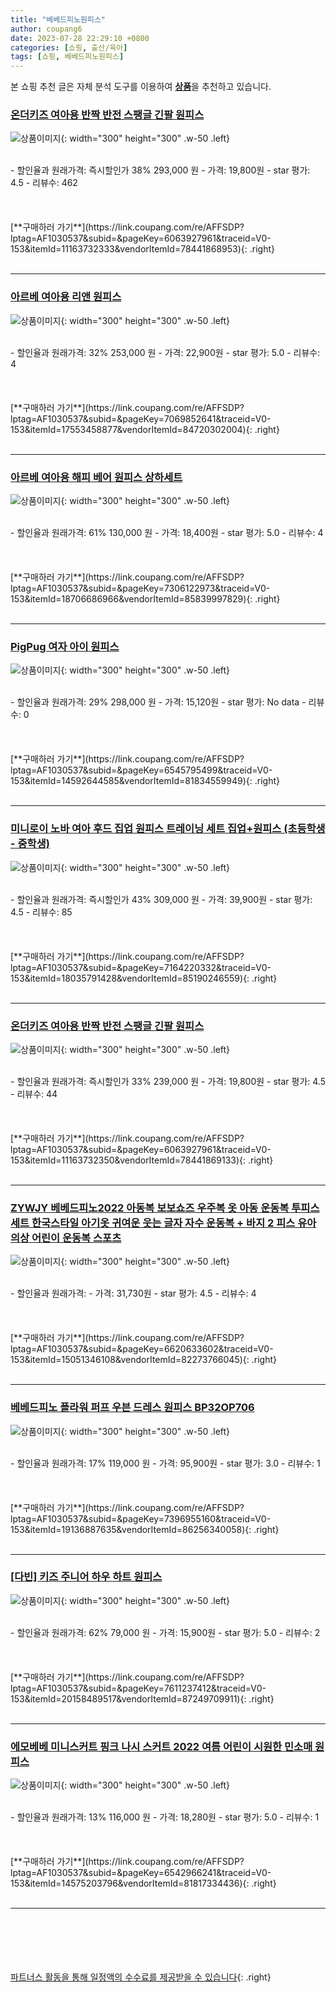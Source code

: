```yaml
---
title: "베베드피노원피스"
author: coupang6
date: 2023-07-28 22:29:10 +0800
categories: [쇼핑, 출산/육아]
tags: [쇼핑, 베베드피노원피스]
---
```


본 쇼핑 추천 글은 자체 분석 도구를 이용하여 [**상품**](https://link.coupang.com/a/bao1ui)을 추천하고 있습니다.

### [온더키즈 여아용 반짝 반전 스팽글 긴팔 원피스](https://link.coupang.com/re/AFFSDP?lptag=AF1030537&subid=&pageKey=6063927961&traceid=V0-153&itemId=11163732333&vendorItemId=78441868953)

![상품이미지](https://thumbnail6.coupangcdn.com/thumbnails/remote/230x230ex/image/rs_quotation_api/biyzwu2i/07a8181acafe4ec8b4af865591bfd8e2.jpg){: width="300" height="300" .w-50 .left}


<br>
- 할인율과 원래가격: 즉시할인가 38%  293,000   원
- 가격: 19,800원
- star 평가: 4.5
- 리뷰수: 462
<br>
<br>
<br>
<br>
[**구매하러 가기**](https://link.coupang.com/re/AFFSDP?lptag=AF1030537&subid=&pageKey=6063927961&traceid=V0-153&itemId=11163732333&vendorItemId=78441868953){: .right}
<br>
<br>

---

### [아르베 여아용 리앤 원피스](https://link.coupang.com/re/AFFSDP?lptag=AF1030537&subid=&pageKey=7069852641&traceid=V0-153&itemId=17553458877&vendorItemId=84720302004)

![상품이미지](https://thumbnail9.coupangcdn.com/thumbnails/remote/230x230ex/image/vendor_inventory/876d/bfbcdb6024985fbb3b5aea0695f05f96cbf77feab6bf5e4adee7f7bdb2de.jpg){: width="300" height="300" .w-50 .left}


<br>
- 할인율과 원래가격: 32%  253,000   원
- 가격: 22,900원
- star 평가: 5.0
- 리뷰수: 4
<br>
<br>
<br>
<br>
[**구매하러 가기**](https://link.coupang.com/re/AFFSDP?lptag=AF1030537&subid=&pageKey=7069852641&traceid=V0-153&itemId=17553458877&vendorItemId=84720302004){: .right}
<br>
<br>

---

### [아르베 여아용 해피 베어 원피스 상하세트](https://link.coupang.com/re/AFFSDP?lptag=AF1030537&subid=&pageKey=7306122973&traceid=V0-153&itemId=18706686966&vendorItemId=85839997829)

![상품이미지](https://thumbnail9.coupangcdn.com/thumbnails/remote/230x230ex/image/vendor_inventory/ddc4/954c99f4c27fe3c5310bfb99203e29b3c16551b7d2cb2819c97c6cf6b12c.jpg){: width="300" height="300" .w-50 .left}


<br>
- 할인율과 원래가격: 61%  130,000   원
- 가격: 18,400원
- star 평가: 5.0
- 리뷰수: 4
<br>
<br>
<br>
<br>
[**구매하러 가기**](https://link.coupang.com/re/AFFSDP?lptag=AF1030537&subid=&pageKey=7306122973&traceid=V0-153&itemId=18706686966&vendorItemId=85839997829){: .right}
<br>
<br>

---

### [PigPug 여자 아이 원피스](https://link.coupang.com/re/AFFSDP?lptag=AF1030537&subid=&pageKey=6545795499&traceid=V0-153&itemId=14592644585&vendorItemId=81834559949)

![상품이미지](https://thumbnail7.coupangcdn.com/thumbnails/remote/230x230ex/image/vendor_inventory/9d1f/9f4c6badfe953d158caa4710fb2d6596e53628614bf2a4864fe8d3831678.jpg){: width="300" height="300" .w-50 .left}


<br>
- 할인율과 원래가격: 29%  298,000   원
- 가격: 15,120원
- star 평가: No data
- 리뷰수: 0
<br>
<br>
<br>
<br>
[**구매하러 가기**](https://link.coupang.com/re/AFFSDP?lptag=AF1030537&subid=&pageKey=6545795499&traceid=V0-153&itemId=14592644585&vendorItemId=81834559949){: .right}
<br>
<br>

---

### [미니로이 노바 여아 후드 집업 원피스 트레이닝 세트 집업+원피스 (초등학생 - 중학생)](https://link.coupang.com/re/AFFSDP?lptag=AF1030537&subid=&pageKey=7164220332&traceid=V0-153&itemId=18035791428&vendorItemId=85190246559)

![상품이미지](https://thumbnail9.coupangcdn.com/thumbnails/remote/230x230ex/image/vendor_inventory/92b6/101150d34d20bdc451239c222316025985e04dc9a8474e4871fac8b79d1a.jpg){: width="300" height="300" .w-50 .left}


<br>
- 할인율과 원래가격: 즉시할인가 43%  309,000   원
- 가격: 39,900원
- star 평가: 4.5
- 리뷰수: 85
<br>
<br>
<br>
<br>
[**구매하러 가기**](https://link.coupang.com/re/AFFSDP?lptag=AF1030537&subid=&pageKey=7164220332&traceid=V0-153&itemId=18035791428&vendorItemId=85190246559){: .right}
<br>
<br>

---

### [온더키즈 여아용 반짝 반전 스팽글 긴팔 원피스](https://link.coupang.com/re/AFFSDP?lptag=AF1030537&subid=&pageKey=6063927961&traceid=V0-153&itemId=11163732350&vendorItemId=78441869133)

![상품이미지](https://thumbnail7.coupangcdn.com/thumbnails/remote/230x230ex/image/rs_quotation_api/imbm3jwu/dbad23ae622042bc821d53e7ca969f22.jpg){: width="300" height="300" .w-50 .left}


<br>
- 할인율과 원래가격: 즉시할인가 33%  239,000   원
- 가격: 19,800원
- star 평가: 4.5
- 리뷰수: 44
<br>
<br>
<br>
<br>
[**구매하러 가기**](https://link.coupang.com/re/AFFSDP?lptag=AF1030537&subid=&pageKey=6063927961&traceid=V0-153&itemId=11163732350&vendorItemId=78441869133){: .right}
<br>
<br>

---

### [ZYWJY 베베드피노2022 아동복 보보쇼즈 우주복 옷 아동 운동복 투피스 세트 한국스타일 아기옷 귀여운 웃는 글자 자수 운동복 + 바지 2 피스 유아 의상 어린이 운동복 스포츠](https://link.coupang.com/re/AFFSDP?lptag=AF1030537&subid=&pageKey=6620633602&traceid=V0-153&itemId=15051346108&vendorItemId=82273766045)

![상품이미지](https://thumbnail8.coupangcdn.com/thumbnails/remote/230x230ex/image/vendor_inventory/5a19/1490fd2fe289796ff17f21eb56188c0457a6122a52430a4ae83f5601c97f.jpg){: width="300" height="300" .w-50 .left}


<br>
- 할인율과 원래가격: 
- 가격: 31,730원
- star 평가: 4.5
- 리뷰수: 4
<br>
<br>
<br>
<br>
[**구매하러 가기**](https://link.coupang.com/re/AFFSDP?lptag=AF1030537&subid=&pageKey=6620633602&traceid=V0-153&itemId=15051346108&vendorItemId=82273766045){: .right}
<br>
<br>

---

### [베베드피노 플라워 퍼프 우븐 드레스 원피스 BP32OP706](https://link.coupang.com/re/AFFSDP?lptag=AF1030537&subid=&pageKey=7396955160&traceid=V0-153&itemId=19136887635&vendorItemId=86256340058)

![상품이미지](https://thumbnail8.coupangcdn.com/thumbnails/remote/230x230ex/image/vendor_inventory/9b14/90bc9b9221f88a1838b76646ec3288db2da21c0cb7948f51809a2690c071.JPG){: width="300" height="300" .w-50 .left}


<br>
- 할인율과 원래가격: 17%  119,000   원
- 가격: 95,900원
- star 평가: 3.0
- 리뷰수: 1
<br>
<br>
<br>
<br>
[**구매하러 가기**](https://link.coupang.com/re/AFFSDP?lptag=AF1030537&subid=&pageKey=7396955160&traceid=V0-153&itemId=19136887635&vendorItemId=86256340058){: .right}
<br>
<br>

---

### [[다빈] 키즈 주니어 하우 하트 원피스](https://link.coupang.com/re/AFFSDP?lptag=AF1030537&subid=&pageKey=7611237412&traceid=V0-153&itemId=20158489517&vendorItemId=87249709911)

![상품이미지](https://thumbnail9.coupangcdn.com/thumbnails/remote/230x230ex/image/vendor_inventory/a3e5/185881368dcff1407ec1b95713e0d9b3a3e5db932ce0f294620f6d007cc5.jpg){: width="300" height="300" .w-50 .left}


<br>
- 할인율과 원래가격: 62%  79,000   원
- 가격: 15,900원
- star 평가: 5.0
- 리뷰수: 2
<br>
<br>
<br>
<br>
[**구매하러 가기**](https://link.coupang.com/re/AFFSDP?lptag=AF1030537&subid=&pageKey=7611237412&traceid=V0-153&itemId=20158489517&vendorItemId=87249709911){: .right}
<br>
<br>

---

### [에모베베 미니스커트 핑크 나시 스커트 2022 여름 어린이 시원한 민소매 원피스](https://link.coupang.com/re/AFFSDP?lptag=AF1030537&subid=&pageKey=6542966241&traceid=V0-153&itemId=14575203796&vendorItemId=81817334436)

![상품이미지](https://thumbnail10.coupangcdn.com/thumbnails/remote/230x230ex/image/vendor_inventory/4e0c/002574e0f8d5de80e515ed67a3aff1718d839b26a3773e5cb3d79de3764e.jpg){: width="300" height="300" .w-50 .left}


<br>
- 할인율과 원래가격: 13%  116,000   원
- 가격: 18,280원
- star 평가: 5.0
- 리뷰수: 1
<br>
<br>
<br>
<br>
[**구매하러 가기**](https://link.coupang.com/re/AFFSDP?lptag=AF1030537&subid=&pageKey=6542966241&traceid=V0-153&itemId=14575203796&vendorItemId=81817334436){: .right}
<br>
<br>

---
<br><br><br><br><br> [파트너스 활동을 통해 일정액의 수수료를 제공받을 수 있습니다](https://link.coupang.com/a/bao1ui){: .right}